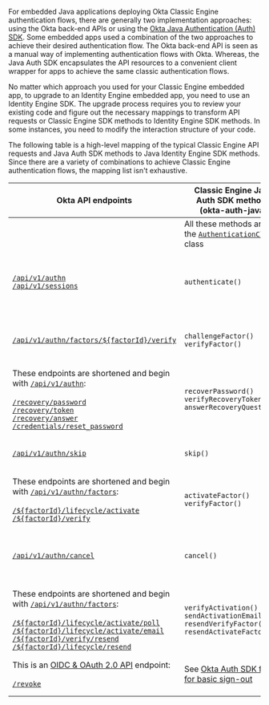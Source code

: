 
For embedded Java applications deploying Okta Classic Engine authentication flows, there are generally two implementation approaches: using the Okta back-end APIs or using the [Okta Java Authentication (Auth) SDK](https://github.com/okta/okta-auth-java/). Some embedded apps used a combination of the two approaches to achieve their desired authentication flow. The Okta back-end API is seen as a manual way of implementing authentication flows with Okta. Whereas, the Java Auth SDK encapsulates the API resources to a convenient client wrapper for apps to achieve the same classic authentication flows.

No matter which approach you used for your Classic Engine embedded app, to upgrade to an Identity Engine embedded app, you need to use an Identity Engine SDK. The upgrade process requires you to review your existing code and figure out the necessary mappings to transform API requests or Classic Engine SDK methods to Identity Engine SDK methods. In some instances, you need to modify the interaction structure of your code.

The following table is a high-level mapping of the typical Classic Engine API requests and Java Auth SDK methods to Java Identity Engine SDK methods. Since there are a variety of combinations to achieve Classic Engine authentication flows, the mapping list isn't exhaustive.

| Okta API endpoints      | Classic Engine Java Auth SDK methods (okta-auth-java)      |   Identity Engine Java SDK methods (okta-idx-java) |   Description |
| ----------------------- | ------------------------------ | -----------------------------------| ------------- |
| | All these methods are for the [`AuthenticationClient`](https://github.com/okta/okta-auth-java/blob/master/api/src/main/java/com/okta/authn/sdk/client/AuthenticationClient.java) class | All these methods are for the [`IDXAuthenticationWrapper`](https://github.com/okta/okta-idx-java/blob/master/api/src/main/java/com/okta/idx/sdk/api/client/IDXAuthenticationWrapper.java) class |  |
| [`/api/v1/authn`](/docs/reference/api/authn/)<br>[`/api/v1/sessions`](/docs/reference/api/sessions/#create-session-with-a-session-token) | `authenticate()` | `authenticate()` | Authenticate a user with username and password credentials.<br>See [Map basic sign-in code to the Okta Identity Engine SDK](#map-basic-sign-in-code-to-the-okta-identity-engine-sdk).|
| [`/api/v1/authn/factors/${factorId}/verify`](/docs/reference/api/authn/#verify-factor) | `challengeFactor()`<br>`verifyFactor()` | `selectAuthenticator()`<br>`verifyAuthenticator()` | Verify an authenticator/factor.<br>See [Map MFA code to the Okta Identity Engine SDK](#map-mfa-code-to-the-okta-identity-engine-sdk).|
| These endpoints are shortened and begin with [`/api/v1/authn`](/docs/reference/api/authn/):<br><br>[`/recovery/password`](/docs/reference/api/authn/#forgot-password)<br>[`/recovery/token`](/docs/reference/api/authn/#verify-recovery-token)<br>[`/recovery/answer`](/docs/reference/api/authn/#answer-recovery-question)<br>[`/credentials/reset_password`](/docs/reference/api/authn/#reset-password) | `recoverPassword()`<br>`verifyRecoveryToken()`<br>`answerRecoveryQuestion()` | `recoverPassword()`<br>`selectAuthenticator()`<br>`verifyAuthenticator()` | Recover a user’s password.<br>See [Map password recovery code to the Okta Identity Engine SDK](#map-password-recovery-code-to-the-okta-identity-engine-sdk).|
| [`/api/v1/authn/skip`](/docs/reference/api/authn/#skip-transaction-state) | `skip()` | `skipAuthenticatorEnrollment()` | Skip an optional authenticator/factor during enrollment or verification |
|  These endpoints are shortened and begin with [`/api/v1/authn/factors`](/docs/reference/api/authn/#enroll-factor):<br><br>[`/${factorId}/lifecycle/activate`](/docs/reference/api/authn/#activate-factor)<br>[`/${factorId}/verify`](/docs/reference/api/authn/#verify-factor) | `activateFactor()`<br>`verifyFactor()` | `selectAuthenticator()`<br>`verifyAuthenticator()` | Activate a factor |
| [`/api/v1/authn/cancel`](/docs/reference/api/authn/#cancel-transaction) | `cancel()`| `cancel()` | Cancel the current transaction during factor verification/enrollment (revokes the state token) |
| These endpoints are shortened and begin with [`/api/v1/authn/factors`](/docs/reference/api/authn/#multifactor-authentication-operations):<br><br>[`/${factorId}/lifecycle/activate/poll`](/docs/reference/api/authn/#poll-for-push-factor-activation)<br>[`/${factorId}/lifecycle/activate/email`](/docs/reference/api/authn/#send-activation-links)<br>[`/${factorId}/verify/resend`](/docs/reference/api/authn/#resend-sms-challenge)<br>[`/${factorId}/lifecycle/resend`](/docs/reference/api/authn/#resend-email-as-part-of-enrollment) | `verifyActivation()`<br>`sendActivationEmail()`<br>`resendVerifyFactor()`<br>`resendActivateFactor()` | `selectAuthenticator()`<br>`verifyAuthenticator()`<br>`resend()` | Verify an authentication factor and resend |
| This is an [OIDC & OAuth 2.0 API](/docs/reference/api/oidc/) endpoint:<br><br>[`/revoke`](/docs/reference/api/oidc/#revoke) | See [Okta Auth SDK flow for basic sign-out](#okta-authentication-sdk-authentication-flow-for-basic-sign-out) | `revokeToken()` | Sign a user out.<br>See [Map basic sign-out code to the Okta Identity Engine SDK](#map-basic-sign-out-code-to-the-okta-identity-engine-sdk).|
